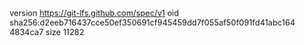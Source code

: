 version https://git-lfs.github.com/spec/v1
oid sha256:d2eeb716437cce50ef350691cf945459dd7f055af50f091fd41abc1644834ca7
size 11282
